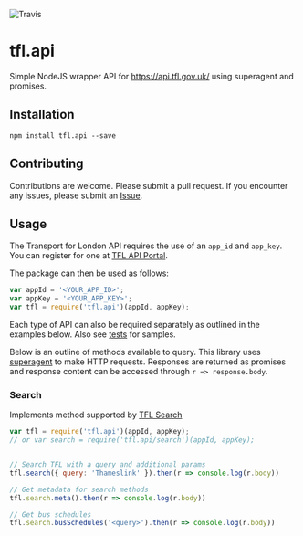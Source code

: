 ![Travis](https://travis-ci.org/easyCZ/tfl.api.svg)

# tfl.api
Simple NodeJS wrapper API for https://api.tfl.gov.uk/ using superagent and promises.

## Installation
```
npm install tfl.api --save
```

## Contributing
Contributions are welcome. Please submit a pull request. If you encounter any issues, please submit an [Issue](https://github.com/easyCZ/tfl.api/issues).

## Usage
The Transport for London API requires the use of an `app_id` and `app_key`. You can register for one at [TFL API Portal](https://api-portal.tfl.gov.uk/login).

The package can then be used as follows:
```javascript
var appId = '<YOUR_APP_ID>';
var appKey = '<YOUR_APP_KEY>';
var tfl = require('tfl.api')(appId, appKey);
```

Each type of API can also be required separately as outlined in the examples below. Also see [tests](https://github.com/easyCZ/tfl.api/tree/master/test) for samples.

Below is an outline of methods available to query. This library uses [superagent](https://visionmedia.github.io/superagent/) to make HTTP requests. Responses are returned as promises and response content can be accessed through `r => response.body`.

### Search
Implements method supported by [TFL Search](https://api.tfl.gov.uk/#Search)

```javascript
var tfl = require('tfl.api')(appId, appKey);
// or var search = require('tfl.api/search')(appId, appKey);


// Search TFL with a query and additional params
tfl.search({ query: 'Thameslink' }).then(r => console.log(r.body))

// Get metadata for search methods
tfl.search.meta().then(r => console.log(r.body))

// Get bus schedules
tfl.search.busSchedules('<query>').then(r => console.log(r.body))

```
